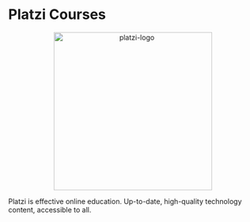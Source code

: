 # Platzi Courses

<p align="center">
<img width="320" alt="platzi-logo" src="https://upload.wikimedia.org/wikipedia/commons/3/32/Platzi.jpg">

Platzi is effective online education.
Up-to-date, high-quality technology content, accessible to all.
